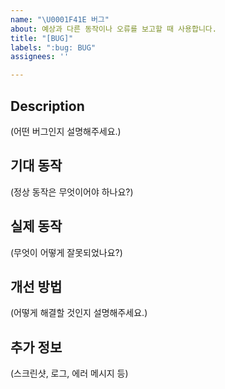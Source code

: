 ```yaml
---
name: "\U0001F41E 버그"
about: 예상과 다른 동작이나 오류를 보고할 때 사용합니다.
title: "[BUG]"
labels: ":bug: BUG"
assignees: ''

---
```


<!--
이슈 제목은 간결하고 핵심적인 내용 적어주시면 됩니다.
ex) [BUG] 유저 로그인 시  DB 저장 실패 버그
-->
## Description
(어떤 버그인지 설명해주세요.)

## 기대 동작
(정상 동작은 무엇이어야 하나요?)

## 실제 동작
(무엇이 어떻게 잘못되었나요?)

## 개선 방법
(어떻게 해결할 것인지 설명해주세요.)

## 추가 정보
(스크린샷, 로그, 에러 메시지 등)

